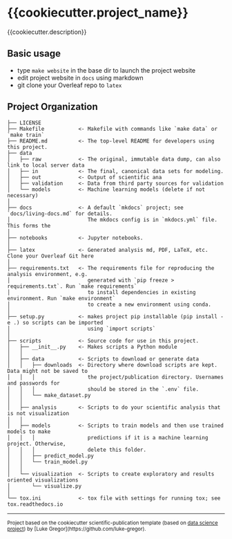 # {{cookiecutter.project_name}}

{{cookiecutter.description}}

## Basic usage
- type `make website` in the base dir to launch the project website
- edit project website in `docs` using markdown
- git clone your Overleaf repo to `latex`

## Project Organization

    ├── LICENSE
    ├── Makefile           <- Makefile with commands like `make data` or `make train`
    ├── README.md          <- The top-level README for developers using this project.
    ├── data
    │   ├── raw            <- The original, immutable data dump, can also link to local server data
    │   ├── in             <- The final, canonical data sets for modeling.
    │   ├── out            <- Output of scientific ana
    │   ├── validation     <- Data from third party sources for validation
    │   └── models         <- Machine learning models (delete if not necessary)
    │
    ├── docs               <- A default `mkdocs` project; see `docs/living-docs.md` for details.
    │                         The mkdocs config is in `mkdocs.yml` file. This forms the 
    │
    ├── notebooks          <- Jupyter notebooks. 
    │
    ├── latex              <- Generated analysis md, PDF, LaTeX, etc. Clone your Overleaf Git here 
    │
    ├── requirements.txt   <- The requirements file for reproducing the analysis environment, e.g.
    │                         generated with `pip freeze > requirements.txt`. Run `make requirements`
    │                         to install dependencies in existing environment. Run `make environment`
    │                         to create a new environment using conda. 
    │
    ├── setup.py           <- makes project pip installable (pip install -e .) so scripts can be imported
    │                         using `import scripts`
    │
    ├── scripts            <- Source code for use in this project.
    │   ├── __init__.py    <- Makes scripts a Python module
    │   │
    │   ├── data           <- Scripts to download or generate data
    │   │   ├── downloads  <- Directory where download scripts are kept. Data might not be saved to
    │   │   │                 the project/publication directory. Usernames and passwords for  
    │   │   │                 should be stored in the `.env` file. 
    │   │   └── make_dataset.py
    │   │
    │   ├── analysis       <- Scripts to do your scientific analysis that is not visualization
    │   │
    │   ├── models         <- Scripts to train models and then use trained models to make
    │   │   │                 predictions if it is a machine learning project. Otherwise,
    │   │   │                 delete this folder. 
    │   │   ├── predict_model.py
    │   │   └── train_model.py
    │   │
    │   └── visualization  <- Scripts to create exploratory and results oriented visualizations
    │       └── visualize.py
    │
    └── tox.ini            <- tox file with settings for running tox; see tox.readthedocs.io


--------

<p><small>Project based on the cookiecutter scientific-publication template (based on <a target="_blank" href="https://drivendata.github.io/cookiecutter-data-science/">data science project</a>) by [Luke Gregor](https://github.com/luke-gregor).</small></p>
